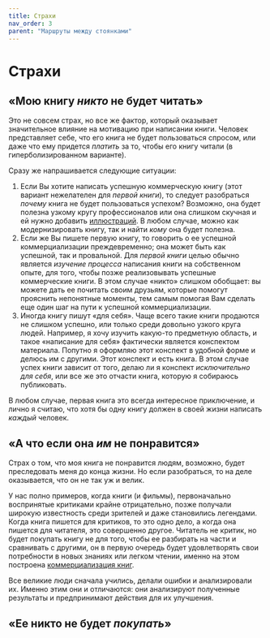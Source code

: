 ```yaml
---
title: Страхи
nav_order: 3
parent: "Маршруты между стоянками"
---
```


# Страхи

## «Мою книгу *никто* не будет читать»

Это не совсем страх, но все же фактор, который оказывает значительное
влияние на мотивацию при написании книги.  Человек представляет себе,
что его книга не будет пользоваться спросом, или даже что ему придется
*платить* за то, чтобы его книгу читали (в гиперболизированном
варианте).

Сразу же напрашивается следующие ситуации:
1. Если Вы хотите написать успешную коммерческую книгу (этот вариант
   нежелателен для *первой книги*), то следует разобраться *почему*
   книга не будет пользоваться успехом?  Возможно, она будет полезна
   узкому кругу профессионалов или она слишком скучная и ей нужно
   добавить [иллюстраций](FIXME).  В любом случае, можно как модернизировать
   книгу, так и найти *кому* она будет полезна.
2. Если же Вы пишете первую книгу, то говорить о ее успешной
   коммерциализации преждевременно; она может быть как успешной, так и
   провальной.  Для *первой книги* целью обычно является *изучение
   процесса* написания книги на собственном опыте, для того, чтобы
   позже реализовывать успешные коммерческие книги.  В этом случае
   «никто» слишком обобщает: вы можете дать ее почитать своим друзьям,
   которые помогут прояснить непонятные моменты, тем самым помогая Вам
   сделать еще один шаг на пути к успешной коммерциализации.
3. Иногда книгу пишут «для себя».  Чаще всего такие книги продаются не
   слишком успешно, или только среди довольно узкого круга людей.
   Например, я хочу изучить какую-то предметную область, и такое
   «написание для себя» фактически является конспектом материала.
   Попутно я оформляю этот конспект в удобной форме и делюсь им с
   другими.  Этот конспект и есть книга.  В этом случае успех книги
   зависит от того, делаю ли я конспект *исключительно для себя*, или
   все же это отчасти книга, которую я собираюсь публиковать.

В любом случае, первая книга это всегда интересное приключение, и
лично я считаю, что хотя бы одну книгу должен в своей жизни написать
*каждый* человек.

## «А что если она *им* не понравится»

Страх о том, что моя книга не понравится людям, возможно, будет
преследовать меня до конца жизни.  Но если разобраться, то на деле
оказывается, что он не так уж и велик.

У нас полно примеров, когда книги (и фильмы), первоначально
воспринятые критиками крайне отрицательно, позже получали широкую
известность среди зрителей и даже становились легендами.  Когда книга
пишется для критиков, то это одно дело, а когда она пишется для
читателя, это совершенно другое.  Читатель не критик, но будет
покупать книгу не для того, чтобы ее разбирать на части и сравнивать с
другими, он в первую очередь будет удовлетворять свои потребности в
новых знаниях или легком чтении, именно на этом построена
[коммерциализация книг](FIXME).

Все великие люди сначала учились, делали ошибки и анализировали их.
Именно этим они и отличаются: они анализируют полученные результаты и
предпринимают действия для их улучшения.

## «Ее никто не будет *покупать*»
